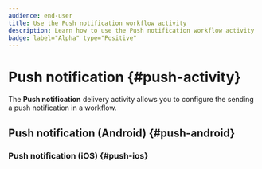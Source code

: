 ```yaml
---
audience: end-user
title: Use the Push notification workflow activity
description: Learn how to use the Push notification workflow activity
badge: label="Alpha" type="Positive"
---
```


# Push notification {#push-activity}

The **Push notification** delivery activity allows you to configure the sending a push notification in a workflow. 

## Push notification (Android) {#push-android}

### Push notification (iOS) {#push-ios}

